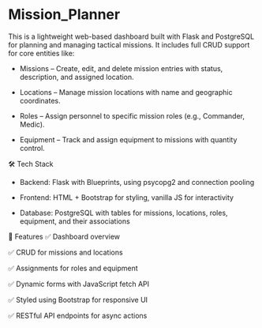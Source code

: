 # Mission_Planner
This is a lightweight web-based dashboard built with Flask and PostgreSQL for planning and managing tactical missions. It includes full CRUD support for core entities like:

* Missions – Create, edit, and delete mission entries with status, description, and assigned location.

* Locations – Manage mission locations with name and geographic coordinates.

* Roles – Assign personnel to specific mission roles (e.g., Commander, Medic).

* Equipment – Track and assign equipment to missions with quantity control.

🛠️ Tech Stack
* Backend: Flask with Blueprints, using psycopg2 and connection pooling

* Frontend: HTML + Bootstrap for styling, vanilla JS for interactivity

* Database: PostgreSQL with tables for missions, locations, roles, equipment, and their associations

📁 Features
✅ Dashboard overview

✅ CRUD for missions and locations

✅ Assignments for roles and equipment

✅ Dynamic forms with JavaScript fetch API

✅ Styled using Bootstrap for responsive UI

✅ RESTful API endpoints for async actions
